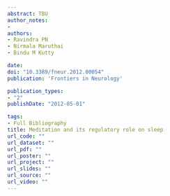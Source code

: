 ```yaml
---
abstract: TBU
author_notes:
- 
authors:
- Ravindra PN
- Nirmala Maruthai
- Bindu M Kutty

date: 
doi: "10.3389/fneur.2012.00054"
publication: 'Frontiers in Neurology'

publication_types:
- "2"
publishDate: "2012-05-01"

tags:
- Full Bibliography
title: Meditation and its regulatory role on sleep
url_code: ""
url_dataset: ""
url_pdf: ""
url_poster: ""
url_project: ""
url_slides: ""
url_source: ""
url_video: ""
---
```

